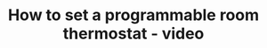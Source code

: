 ---
layout: link
link_url: https://youtu.be/tdd-BzeyVxE
title: How to set a programmable room thermostat - video
source: Centre for Sustainable Energy (charity)
card: Review heating and hot water timings
petal: 
task: 
---